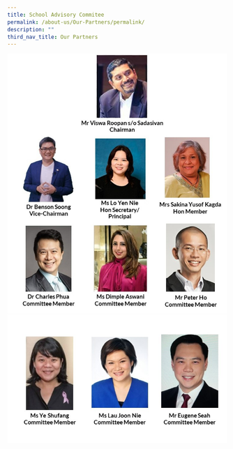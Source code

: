 ```yaml
---
title: School Advisory Commitee
permalink: /about-us/Our-Partners/permalink/
description: ""
third_nav_title: Our Partners
---
```

![](/images/Advisory%20Comm%20(2).jpeg)
![](/images/Advisory%20Comm%20(1).jpeg)